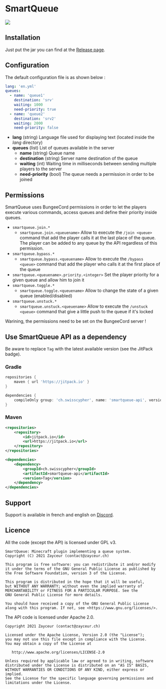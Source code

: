 # SmartQueue
[![](https://jitpack.io/v/ch.swisscypher/smartqueue-api.svg)](https://jitpack.io/#ch.swisscypher/smartqueue-api)

## Installation

Just put the jar you can find at the [Release page](https://github.com/Swisscypher/smartqueue/releases). 

## Configuration

The default configuration file is as shown below :
```yml
lang: 'en.yml'
queues:
  - name: 'queue1'
    destination: 'srv'
    waiting: 1000
    need-priority: true
  - name: 'queue2'
    destination: 'srv2'
    waiting: 2000
    need-priority: false
```

* **lang** (string) Language file used for displaying text (located inside the _lang_ directory)
* **queues** (list) List of queues available in the server
    * **name** (string) Queue name
    * **destination** (string) Server name destination of the queue
    * **waiting** (int) Waiting time in milliseconds between sending multiple players to the server
    * **need-priority** (bool) The queue needs a permission in order to be joined

## Permissions
SmartQueue uses BungeeCord permissions in order to let the players execute various commands, access queues and define their priority inside queues.

* `smartqueue.join.*`
  * `smartqueue.join.<queuename>` Allow to execute the `/join <queue>` command that add the player calls it at the last place of the queue. The player can be added to any queue by the API regardless of this permission.
* `smartqueue.bypass.*`
    * `smartqueue.bypass.<queuename>` Allow to execute the `/bypass <queue>` command that add the player who calls it at the first place of the queue
* `smartqueue.<queuename>.priority.<integer>` Set the player priority for a given queue and allow him to join it
* `smartqueue.toggle.*`
    * `smartqueue.toggle.<queuename>` Allow to change the state of a given queue (enabled/disabled)
* `smartqueue.unstuck.*`
  * `smartqueue.unstuck.<queuename>` Allow to execute the `/unstuck <queue>` command that give a little push to the queue if it's locked
  
Warining, the permissions need to be set on the BungeeCord server !
## Use SmartQueue API as a dependency

Be aware to replace `Tag` with the latest available version (see the JitPack badge).

### Gradle

```groovy
repositories {
    maven { url 'https://jitpack.io' }
}
```

```groovy
dependencies {
    compileOnly group: 'ch.swisscypher', name: 'smartqueue-api', version: 'Tag'
}
```

### Maven

```xml
<repositories>
    <repository>
        <id>jitpack.io</id>
        <url>https://jitpack.io</url>
    </repository>
</repositories>

<dependencies>
    <dependency>
        <groupId>ch.swisscypher</groupId>
        <artifactId>smartqueue-api</artifactId>
        <version>Tag</version>
    </dependency>
</dependencies>
```


## Support

Support is available in french and english on [Discord](https://discord.gg/BYWrPX7erx).

## Licence

All the code (except the API) is licensed under GPL v3.
```
SmartQueue: Minecraft plugin implementing a queue system.
Copyright (C) 2021 Zayceur (contact@zayceur.ch)

This program is free software: you can redistribute it and/or modify
it under the terms of the GNU General Public License as published by
the Free Software Foundation, version 3 of the License.

This program is distributed in the hope that it will be useful,
but WITHOUT ANY WARRANTY; without even the implied warranty of
MERCHANTABILITY or FITNESS FOR A PARTICULAR PURPOSE. See the
GNU General Public License for more details.

You should have received a copy of the GNU General Public License
along with this program. If not, see <https://www.gnu.org/licenses/>.
```

The API code is licensed under Apache 2.0.

```
Copyright 2021 Zayceur (contact@zayceur.ch)

Licensed under the Apache License, Version 2.0 (the "License");
you may not use this file except in compliance with the License.
You may obtain a copy of the License at

   http://www.apache.org/licenses/LICENSE-2.0

Unless required by applicable law or agreed to in writing, software
distributed under the License is distributed on an "AS IS" BASIS,
WITHOUT WARRANTIES OR CONDITIONS OF ANY KIND, either express or implied.
See the License for the specific language governing permissions and
limitations under the License.
```